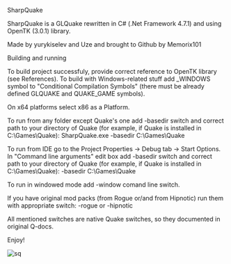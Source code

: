 SharpQuake 

SharpQuake is a GLQuake rewritten in C# (.Net Framework 4.7.1) and using OpenTK (3.0.1) library.

Made by yurykiselev and Uze and brought to Github by Memorix101 

Building and running

To build project successfuly, provide correct reference to OpenTK library (see References).
To build with Windows-related stuff add _WINDOWS symbol to "Conditional Compilation Symbols" (there must be already defined GLQUAKE and QUAKE_GAME symbols).

On x64 platforms select x86 as a Platform.

To run from any folder except Quake's one add -basedir switch and correct path to your directory of Quake (for example, if Quake is installed in C:\Games\Quake):
SharpQuake.exe -basedir C:\Games\Quake

To run from IDE go to the Project Properties -> Debug tab -> Start Options. In "Command line arguments" edit box add -basedir switch 
and correct path to your directory of Quake (for example, if Quake is installed in C:\Games\Quake):
-basedir C:\Games\Quake

To run in windowed mode add -window comand line switch.

If you have original mod packs (from Rogue or/and from Hipnotic) run them with appropriate switch: -rogue or -hipnotic

All mentioned switches are native Quake switches, so they documented in original Q-docs.

Enjoy!

![sq](https://cloud.githubusercontent.com/assets/1466920/10977605/5d97bd68-83f2-11e5-8d72-26691129cbff.jpg)

